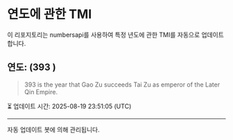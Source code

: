
# 연도에 관한 TMI

이 리포지토리는 numbersapi를 사용하여 특정 년도에 관한 TMI를 자동으로 업데이트합니다.

## 연도: (393 )
> 393 is the year that Gao Zu succeeds Tai Zu as emperor of the Later Qin Empire.

⏳ 업데이트 시간: 2025-08-19 23:51:05 (UTC)

---
자동 업데이트 봇에 의해 관리됩니다.
